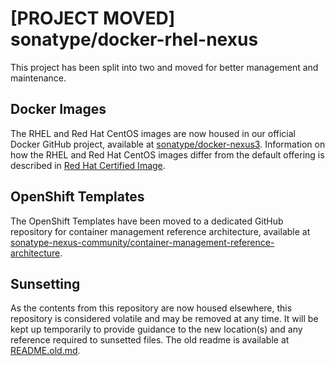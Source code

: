 # [PROJECT MOVED] sonatype/docker-rhel-nexus

This project has been split into two and moved for better management and maintenance. 

## Docker Images

The RHEL and Red Hat CentOS images are now housed in our official Docker GitHub project, available at
[sonatype/docker-nexus3](https://github.com/sonatype/docker-nexus3). Information on how the RHEL and Red Hat CentOS
images differ from the default offering is described in [Red Hat Certified Image](https://github.com/sonatype/docker-nexus3#red-hat-certified-image).

## OpenShift Templates

The OpenShift Templates have been moved to a dedicated GitHub repository for container management reference
architecture, available at 
[sonatype-nexus-community/container-management-reference-architecture](https://github.com/sonatype-nexus-community/container-management-reference-architecture/tree/master/OpenShift).

## Sunsetting

As the contents from this repository are now housed elsewhere, this repository is considered volatile and may be
removed at any time. It will be kept up temporarily to provide guidance to the new location(s) and any reference
required to sunsetted files. The old readme is available at [README.old.md](./README.old.md).
